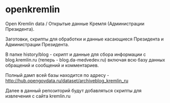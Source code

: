 openkremlin
===========

Open Kremlin data / Открытые данные Кремля (Администрации Президента).

 Заготовки, скрипты для обработки и данные касающиеся Президента и Администрации Президента.

В папке history/blog - скрипт и данные для сбора информации с blog.kremlin.ru (теперь - blog.da-medvedev.ru)
включая всю базу данных обращений и сообщений и комментариев.

Полный дамп всей базы находится по адресу - http://hub.opengovdata.ru/dataset/archiveblog_kremlin_ru

Далее в данный репозиторий будут добавляться скрипты для извлечения с сайта kremlin.ru